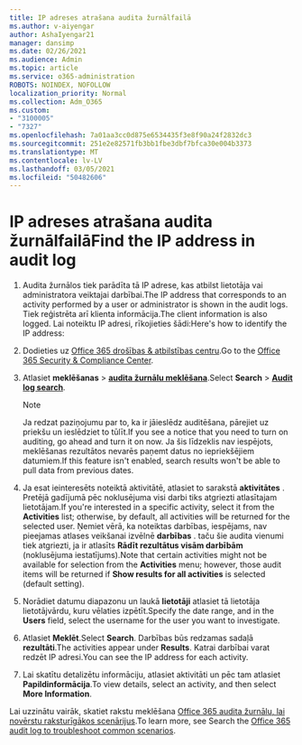```yaml
---
title: IP adreses atrašana audita žurnālfailā
ms.author: v-aiyengar
author: AshaIyengar21
manager: dansimp
ms.date: 02/26/2021
ms.audience: Admin
ms.topic: article
ms.service: o365-administration
ROBOTS: NOINDEX, NOFOLLOW
localization_priority: Normal
ms.collection: Adm_O365
ms.custom:
- "3100005"
- "7327"
ms.openlocfilehash: 7a01aa3cc0d875e6534435f3e8f90a24f2832dc3
ms.sourcegitcommit: 251e2e82571fb3bb1fbe3dbf7bfca30e004b3373
ms.translationtype: MT
ms.contentlocale: lv-LV
ms.lasthandoff: 03/05/2021
ms.locfileid: "50482606"
---
```

# <a name="find-the-ip-address-in-audit-log"></a><span data-ttu-id="4aee3-102">IP adreses atrašana audita žurnālfailā</span><span class="sxs-lookup"><span data-stu-id="4aee3-102">Find the IP address in audit log</span></span>

1. <span data-ttu-id="4aee3-103">Audita žurnālos tiek parādīta tā IP adrese, kas atbilst lietotāja vai administratora veiktajai darbībai.</span><span class="sxs-lookup"><span data-stu-id="4aee3-103">The IP address that corresponds to an activity performed by a user or administrator is shown in the audit logs.</span></span> <span data-ttu-id="4aee3-104">Tiek reģistrēta arī klienta informācija.</span><span class="sxs-lookup"><span data-stu-id="4aee3-104">The client information is also logged.</span></span> <span data-ttu-id="4aee3-105">Lai noteiktu IP adresi, rīkojieties šādi:</span><span class="sxs-lookup"><span data-stu-id="4aee3-105">Here's how to identify the IP address:</span></span>

1. <span data-ttu-id="4aee3-106">Dodieties uz [Office 365 drošības & atbilstības centru](https://go.microsoft.com/fwlink/p/?linkid=2077143).</span><span class="sxs-lookup"><span data-stu-id="4aee3-106">Go to the [Office 365 Security & Compliance Center](https://go.microsoft.com/fwlink/p/?linkid=2077143).</span></span>
1. <span data-ttu-id="4aee3-107">Atlasiet **meklēšanas**  >  **[audita žurnālu meklēšana](https://go.microsoft.com/fwlink/?linkid=2103759)**.</span><span class="sxs-lookup"><span data-stu-id="4aee3-107">Select **Search** > **[Audit log search](https://go.microsoft.com/fwlink/?linkid=2103759)**.</span></span>
    > [!NOTE]
    > <span data-ttu-id="4aee3-108">Ja redzat paziņojumu par to, ka ir jāieslēdz auditēšana, pārejiet uz priekšu un ieslēdziet to tūlīt.</span><span class="sxs-lookup"><span data-stu-id="4aee3-108">If you see a notice that you need to turn on auditing, go ahead and turn it on now.</span></span> <span data-ttu-id="4aee3-109">Ja šis līdzeklis nav iespējots, meklēšanas rezultātos nevarēs paņemt datus no iepriekšējiem datumiem.</span><span class="sxs-lookup"><span data-stu-id="4aee3-109">If this feature isn't enabled, search results won't be able to pull data from previous dates.</span></span>
1. <span data-ttu-id="4aee3-110">Ja esat ieinteresēts noteiktā aktivitātē, atlasiet to sarakstā **aktivitātes** . Pretējā gadījumā pēc noklusējuma visi darbi tiks atgriezti atlasītajam lietotājam.</span><span class="sxs-lookup"><span data-stu-id="4aee3-110">If you're interested in a specific activity, select it from the **Activities** list; otherwise, by default, all activities will be returned for the selected user.</span></span> <span data-ttu-id="4aee3-111">Ņemiet vērā, ka noteiktas darbības, iespējams, nav pieejamas atlases veikšanai izvēlnē **darbības** . taču šie audita vienumi tiek atgriezti, ja ir atlasīts **Rādīt rezultātus visām darbībām** (noklusējuma iestatījums).</span><span class="sxs-lookup"><span data-stu-id="4aee3-111">Note that certain activities might not be available for selection from the **Activities** menu; however, those audit items will be returned if **Show results for all activities** is selected (default setting).</span></span>
1. <span data-ttu-id="4aee3-112">Norādiet datumu diapazonu un laukā **lietotāji** atlasiet tā lietotāja lietotājvārdu, kuru vēlaties izpētīt.</span><span class="sxs-lookup"><span data-stu-id="4aee3-112">Specify the date range, and in the **Users** field, select the username for the user you want to investigate.</span></span>
1. <span data-ttu-id="4aee3-113">Atlasiet **Meklēt**.</span><span class="sxs-lookup"><span data-stu-id="4aee3-113">Select **Search**.</span></span> <span data-ttu-id="4aee3-114">Darbības būs redzamas sadaļā **rezultāti**.</span><span class="sxs-lookup"><span data-stu-id="4aee3-114">The activities appear under **Results**.</span></span> <span data-ttu-id="4aee3-115">Katrai darbībai varat redzēt IP adresi.</span><span class="sxs-lookup"><span data-stu-id="4aee3-115">You can see the IP address for each activity.</span></span>
1. <span data-ttu-id="4aee3-116">Lai skatītu detalizētu informāciju, atlasiet aktivitāti un pēc tam atlasiet **Papildinformācija**.</span><span class="sxs-lookup"><span data-stu-id="4aee3-116">To view details, select an activity, and then select **More Information**.</span></span>

<span data-ttu-id="4aee3-117">Lai uzzinātu vairāk, skatiet rakstu meklēšana [Office 365 audita žurnālu, lai novērstu raksturīgākos scenārijus](https://go.microsoft.com/fwlink/?linkid=2103944).</span><span class="sxs-lookup"><span data-stu-id="4aee3-117">To learn more, see Search the [Office 365 audit log to troubleshoot common scenarios](https://go.microsoft.com/fwlink/?linkid=2103944).</span></span>